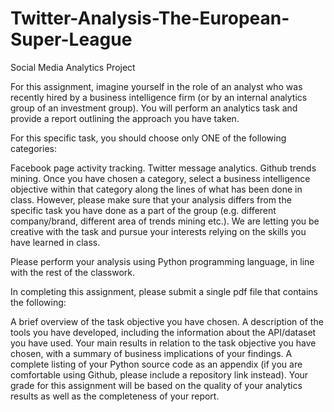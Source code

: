 # Twitter-Analysis-The-European-Super-League

Social Media Analytics Project

For this assignment, imagine yourself in the role of an analyst who was recently hired by a business intelligence firm (or by an internal analytics group of an investment group). You will perform an analytics task and provide a report outlining the approach you have taken.

For this specific task, you should choose only ONE of the following categories:

Facebook page activity tracking.
Twitter message analytics.
Github trends mining.
Once you have chosen a category, select a business intelligence objective within that category along the lines of what has been done in class. However, please make sure that your analysis differs from the specific task you have done as a part of the group (e.g. different company/brand, different area of trends mining etc.). We are letting you be creative with the task and pursue your interests relying on the skills you have learned in class.

Please perform your analysis using Python programming language, in line with the rest of the classwork.

In completing this assignment, please submit a single pdf file that contains the following:

A brief overview of the task objective you have chosen.
A description of the tools you have developed, including the information about the API/dataset you have used.
Your main results in relation to the task objective you have chosen, with a summary of business implications of your findings.
A complete listing of your Python source code as an appendix (if you are comfortable using Github, please include a repository link instead).
Your grade for this assignment will be based on the quality of your analytics results as well as the completeness of your report.
